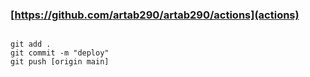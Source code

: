 <!--
### (main)[https://artab290.github.io/artab290/main.html] 👋
-->


### [https://github.com/artab290/artab290/actions](actions)
<code>
git add .
git commit -m "deploy"
git push [origin main]
</code>

<!--
https://artab290.github.io/artab290/main.html
- 🔭 I’m currently working on ...
- 🌱 I’m currently learning ...
- 👯 I’m looking to collaborate on ...
- 🤔 I’m looking for help with ...
- 💬 Ask me about ...
- 📫 How to reach me: ...
- 😄 Pronouns: ...
- ⚡ Fun fact: ...
-->

